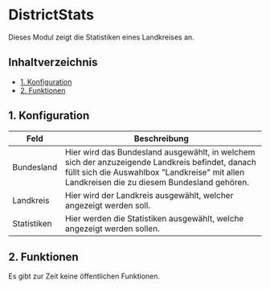 # DistrictStats  <!-- omit in toc -->
Dieses Modul zeigt die Statistiken eines Landkreises an.

## Inhaltverzeichnis  <!-- omit in toc -->
- [1. Konfiguration](#1-konfiguration)
- [2. Funktionen](#2-funktionen)

## 1. Konfiguration

| Feld        | Beschreibung                                                                                                                                                                                    |
| ----------- | ----------------------------------------------------------------------------------------------------------------------------------------------------------------------------------------------- |
| Bundesland  | Hier wird das Bundesland ausgewählt, in welchem sich der anzuzeigende Landkreis befindet, danach füllt sich die Auswahlbox "Landkreise" mit allen Landkreisen die zu diesem Bundesland gehören. |
| Landkreis   | Hier wird der Landkreis ausgewählt, welcher angezeigt werden soll.                                                                                                                              |
| Statistiken | Hier werden die Statistiken ausgewählt, welche angezeigt werden sollen.                                                                                                                           |

## 2. Funktionen
Es gibt zur Zeit keine öffentlichen Funktionen.